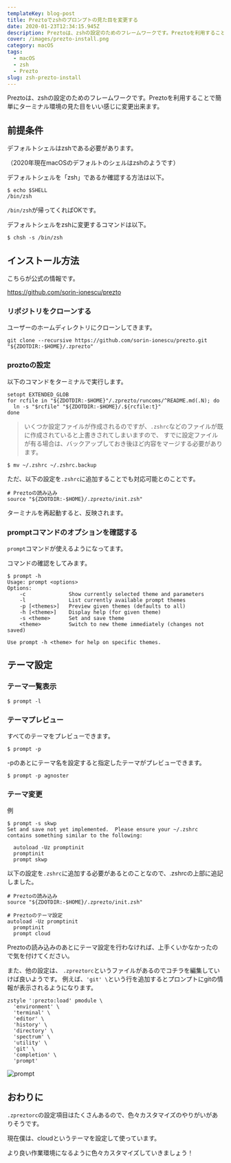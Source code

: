 ```yaml
---
templateKey: blog-post
title: Preztoでzshのプロンプトの見た目を変更する
date: 2020-01-23T12:34:15.945Z
description: Preztoは、zshの設定のためのフレームワークです。Preztoを利用することで簡単にターミナル環境の見た目をいい感じに変更出来ます。
cover: /images/prezto-install.png
category: macOS 
tags:
  - macOS
  - zsh
  - Prezto
slug: zsh-prezto-install
---
```


Preztoは、zshの設定のためのフレームワークです。Preztoを利用することで簡単にターミナル環境の見た目をいい感じに変更出来ます。

## 前提条件

デフォルトシェルはzshである必要があります。

（2020年現在macOSのデフォルトのシェルはzshのようです）

デフォルトシェルを「zsh」であるか確認する方法は以下。

```shell
$ echo $SHELL
/bin/zsh
```

`/bin/zsh`が帰ってくればOKです。

デフォルトシェルをzshに変更するコマンドは以下。

```shell
$ chsh -s /bin/zsh
```

## インストール方法

こちらが公式の情報です。

https://github.com/sorin-ionescu/prezto


### リポジトリをクローンする

ユーザーのホームディレクトリにクローンしてきます。

```shell
git clone --recursive https://github.com/sorin-ionescu/prezto.git "${ZDOTDIR:-$HOME}/.zprezto"
```

### proztoの設定


以下のコマンドをターミナルで実行します。
```shell
setopt EXTENDED_GLOB
for rcfile in "${ZDOTDIR:-$HOME}"/.zprezto/runcoms/^README.md(.N); do
  ln -s "$rcfile" "${ZDOTDIR:-$HOME}/.${rcfile:t}"
done
```

> いくつか設定ファイルが作成されるのですが、`.zshrc`などのファイルが既に作成されていると上書きされてしまいますので、
> すでに設定ファイルが有る場合は、バックアップしておき後ほど内容をマージする必要があります。

```shell
$ mv ~/.zshrc ~/.zshrc.backup
```

ただ、以下の設定を`.zshrc`に追加することでも対応可能とのことです。

```shell
# Preztoの読み込み
source "${ZDOTDIR:-$HOME}/.zprezto/init.zsh"

```

ターミナルを再起動すると、反映されます。

### promptコマンドのオプションを確認する

`prompt`コマンドが使えるようになってます。

コマンドの確認をしてみます。
```shell
$ prompt -h
Usage: prompt <options>
Options:
    -c              Show currently selected theme and parameters
    -l              List currently available prompt themes
    -p [<themes>]   Preview given themes (defaults to all)
    -h [<theme>]    Display help (for given theme)
    -s <theme>      Set and save theme
    <theme>         Switch to new theme immediately (changes not saved)

Use prompt -h <theme> for help on specific themes.
```

## テーマ設定

### テーマ一覧表示
```shell
$ prompt -l
```

### テーマプレビュー

すべてのテーマをプレビューできます。
```shell
$ prompt -p
```
-pのあとにテーマ名を設定すると指定したテーマがプレビューできます。

```shell
$ prompt -p agnoster
```


### テーマ変更

例
```shell
$ prompt -s skwp
Set and save not yet implemented.  Please ensure your ~/.zshrc
contains something similar to the following:

  autoload -Uz promptinit
  promptinit
  prompt skwp
```

以下の設定を`.zshrc`に追加する必要があるとのことなので、.zshrcの上部に追記しました。

```shell
# Preztoの読み込み
source "${ZDOTDIR:-$HOME}/.zprezto/init.zsh"

# Preztoのテーマ設定
autoload -Uz promptinit
  promptinit
  prompt cloud
```

Preztoの読み込みのあとにテーマ設定を行わなければ、上手くいかなかったので気を付けてください。



また、他の設定は、
`.zpreztorc`というファイルがあるのでコチラを編集していけば良いようです。
例えば、`'git' \`という行を追加するとプロンプトにgitの情報が表示されるようになります。


```shell
zstyle ':prezto:load' pmodule \
  'environment' \
  'terminal' \
  'editor' \
  'history' \
  'directory' \
  'spectrum' \
  'utility' \
  'git' \
  'completion' \
  'prompt'
```
<img src="/images/prompt.png" alt="prompt" class="css-9taffg" />



## おわりに

`.zpreztorc`の設定項目はたくさんあるので、色々カスタマイズのやりがいがありそうです。

現在僕は、cloudというテーマを設定して使っています。

より良い作業環境になるように色々カスタマイズしていきましょう！
